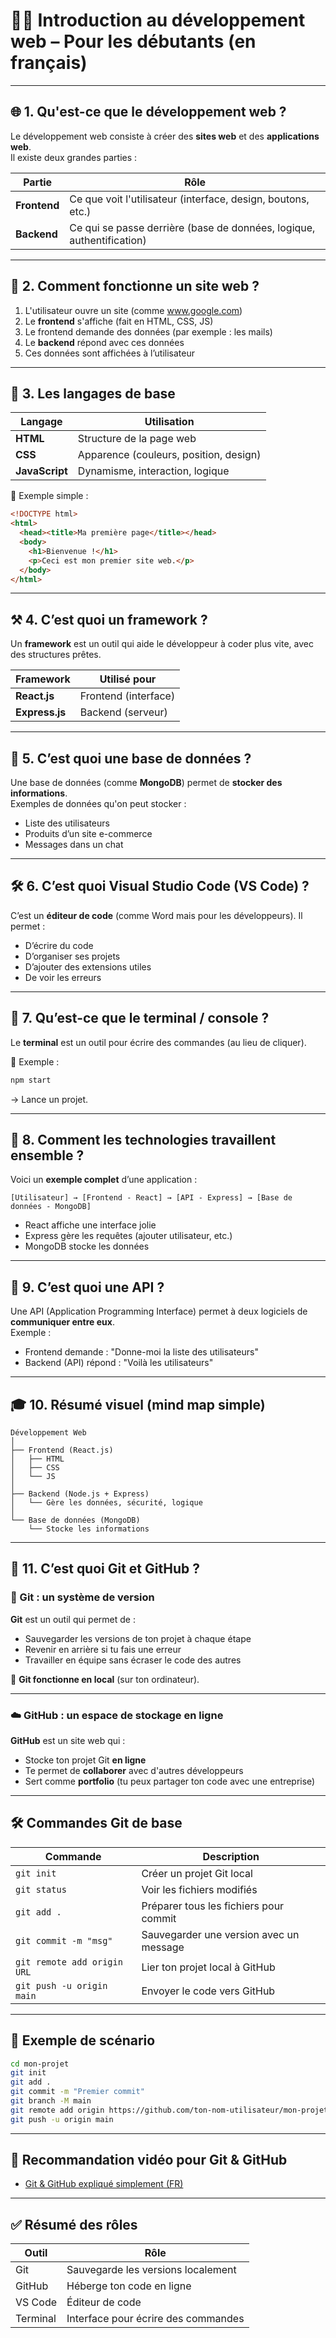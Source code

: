 
# 👩‍💻 Introduction au développement web – Pour les débutants (en français)

---

## 🌐 1. Qu'est-ce que le développement web ?

Le développement web consiste à créer des **sites web** et des **applications web**.  
Il existe deux grandes parties :

| Partie           | Rôle                                                                 |
|------------------|----------------------------------------------------------------------|
| **Frontend**     | Ce que voit l'utilisateur (interface, design, boutons, etc.)        |
| **Backend**      | Ce qui se passe derrière (base de données, logique, authentification) |

---

## 🧭 2. Comment fonctionne un site web ?

1. L'utilisateur ouvre un site (comme www.google.com)
2. Le **frontend** s'affiche (fait en HTML, CSS, JS)
3. Le frontend demande des données (par exemple : les mails)
4. Le **backend** répond avec ces données
5. Ces données sont affichées à l’utilisateur

---

## 🧱 3. Les langages de base

| Langage | Utilisation                     |
|---------|----------------------------------|
| **HTML** | Structure de la page web         |
| **CSS**  | Apparence (couleurs, position, design) |
| **JavaScript** | Dynamisme, interaction, logique |

📌 Exemple simple :

```html
<!DOCTYPE html>
<html>
  <head><title>Ma première page</title></head>
  <body>
    <h1>Bienvenue !</h1>
    <p>Ceci est mon premier site web.</p>
  </body>
</html>
```

---

## ⚒️ 4. C’est quoi un framework ?

Un **framework** est un outil qui aide le développeur à coder plus vite, avec des structures prêtes.

| Framework     | Utilisé pour          |
|---------------|------------------------|
| **React.js**  | Frontend (interface)   |
| **Express.js**| Backend (serveur)      |

---

## 💾 5. C’est quoi une base de données ?

Une base de données (comme **MongoDB**) permet de **stocker des informations**.  
Exemples de données qu'on peut stocker :
- Liste des utilisateurs
- Produits d’un site e-commerce
- Messages dans un chat

---

## 🛠️ 6. C’est quoi Visual Studio Code (VS Code) ?

C’est un **éditeur de code** (comme Word mais pour les développeurs). Il permet :
- D’écrire du code
- D’organiser ses projets
- D’ajouter des extensions utiles
- De voir les erreurs

---

## 🔄 7. Qu’est-ce que le terminal / console ?

Le **terminal** est un outil pour écrire des commandes (au lieu de cliquer).

📌 Exemple :
```bash
npm start
```
→ Lance un projet.

---

## 🔗 8. Comment les technologies travaillent ensemble ?

Voici un **exemple complet** d’une application :

```
[Utilisateur] → [Frontend - React] → [API - Express] → [Base de données - MongoDB]
```

- React affiche une interface jolie
- Express gère les requêtes (ajouter utilisateur, etc.)
- MongoDB stocke les données

---

## 🔐 9. C’est quoi une API ?

Une API (Application Programming Interface) permet à deux logiciels de **communiquer entre eux**.  
Exemple :
- Frontend demande : "Donne-moi la liste des utilisateurs"
- Backend (API) répond : "Voilà les utilisateurs"

---

## 🎓 10. Résumé visuel (mind map simple)

```
Développement Web
│
├── Frontend (React.js)
│   ├── HTML
│   ├── CSS
│   └── JS
│
├── Backend (Node.js + Express)
│   └── Gère les données, sécurité, logique
│
└── Base de données (MongoDB)
    └── Stocke les informations
```

---

## 🔄 11. C’est quoi Git et GitHub ?

### 🧠 Git : un système de version

**Git** est un outil qui permet de :

- Sauvegarder les versions de ton projet à chaque étape
- Revenir en arrière si tu fais une erreur
- Travailler en équipe sans écraser le code des autres

📌 **Git fonctionne en local** (sur ton ordinateur).

---

### ☁️ GitHub : un espace de stockage en ligne

**GitHub** est un site web qui :

- Stocke ton projet Git **en ligne**
- Te permet de **collaborer** avec d'autres développeurs
- Sert comme **portfolio** (tu peux partager ton code avec une entreprise)

---

## 🛠️ Commandes Git de base

| Commande                | Description |
|-------------------------|-------------|
| `git init`              | Créer un projet Git local |
| `git status`            | Voir les fichiers modifiés |
| `git add .`             | Préparer tous les fichiers pour commit |
| `git commit -m "msg"`   | Sauvegarder une version avec un message |
| `git remote add origin URL` | Lier ton projet local à GitHub |
| `git push -u origin main` | Envoyer le code vers GitHub |

---

## 🧪 Exemple de scénario

```bash
cd mon-projet
git init
git add .
git commit -m "Premier commit"
git branch -M main
git remote add origin https://github.com/ton-nom-utilisateur/mon-projet.git
git push -u origin main
```

---

## 🎥 Recommandation vidéo pour Git & GitHub

- [Git & GitHub expliqué simplement (FR)](https://www.youtube.com/watch?v=2ReR1YJrNOM)

---

## ✅ Résumé des rôles

| Outil     | Rôle |
|-----------|------|
| Git       | Sauvegarde les versions localement |
| GitHub    | Héberge ton code en ligne |
| VS Code   | Éditeur de code |
| Terminal  | Interface pour écrire des commandes |
